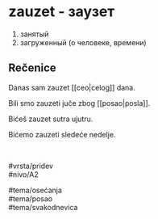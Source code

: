 # zauzet - заузет

1. занятый  
2. загруженный (о человеке, времени)

## Rečenice

Danas sam zauzet [[ceo|celog]] dana.

Bili smo zauzeti juče zbog [[posao|posla]].

Bićeš zauzet sutra ujutru.

Bićemo zauzeti sledeće nedelje.

<br>

#vrsta/pridev  
#nivo/A2  

#tema/osećanja  
#tema/posao  
#tema/svakodnevica
